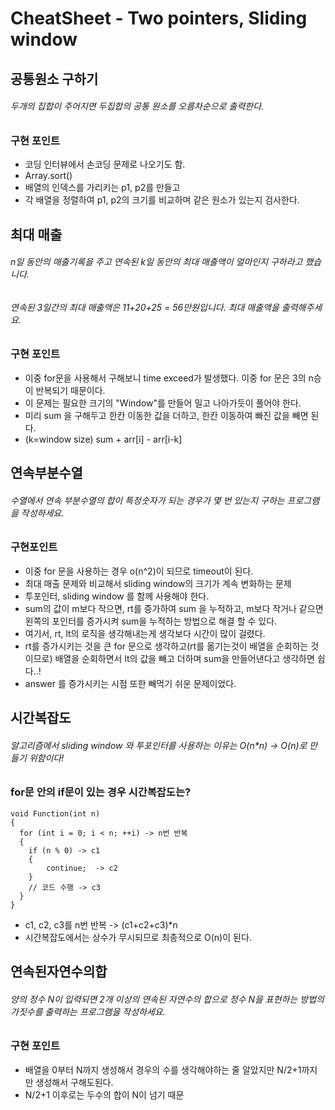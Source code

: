 # CheatSheet - Two pointers, Sliding window

## 공통원소 구하기
###### 두개의 집합이 주어지면 두집합의 공통 원소를 오름차순으로 출력한다.
### 구현 포인트
- 코딩 인터뷰에서 손코딩 문제로 나오기도 함.
- Array.sort()
- 배열의 인덱스를 가리키는 p1, p2를 만들고
- 각 배열을 정렬하여 p1, p2의 크기를 비교하며 같은 원소가 있는지 검사한다.

## 최대 매출
###### n일 동안의 매출기록을 주고 연속된 k일 동안의 최대 매출액이 얼마인지 구하라고 했습니다.
###### 연속된 3일간의 최대 매출액은 11+20+25 = 56만원입니다. 최대 매출액을 출력해주세요.
### 구현 포인트
- 이중 for문을 사용해서 구해보니 time exceed가 발생했다. 이중 for 문은 3의 n승이 반복되기 때문이다.
- 이 문제는 필요한 크기의 "Window"를 만들어 밀고 나아가듯이 풀어야 한다.
- 미리 sum 을 구해두고 한칸 이동한 값을 더하고, 한칸 이동하여 빠진 값을 빼면 된다.
- (k=window size) sum + arr[i] - arr[i-k]

## 연속부분수열
###### 수열에서 연속 부분수열의 합이 특정숫자가 되는 경우가 몇 번 있는지 구하는 프로그램을 작성하세요.
### 구현포인트
- 이중 for 문을 사용하는 경우 o(n^2)이 되므로 timeout이 된다.
- 최대 매출 문제와 비교해서 sliding window의 크기가 계속 변화하는 문제
- 투포인터, sliding window 를 함께 사용해야 한다.
- sum의 값이 m보다 작으면, rt를 증가하여 sum 을 누적하고, m보다 작거나 같으면 왼쪽의 포인터를 증가시켜 sum을 누적하는 방법으로 해결 할 수 있다.
- 여기서, rt, lt의 로직을 생각해내는게 생각보다 시간이 많이 걸렸다.
- rt를 증가시키는 것을 큰 for 문으로 생각하고(rt를 옮기는것이 배열을 순회하는 것이므로) 배열을 순회하면서 lt의 값을 빼고 더하며 sum을 만들어낸다고 생각하면 쉽다..!
- answer 를 증가시키는 시점 또한 빼먹기 쉬운 문제이었다.


## 시간복잡도
###### 알고리즘에서 sliding window 와 투포인터를 사용하는 이유는 O(n*n) -> O(n)로 만들기 위함이다!
### for문 안의 if문이 있는 경우 시간복잡도는?
```
void Function(int n)
{
  for (int i = 0; i < n; ++i) -> n번 반복
  {
    if (n % 0) -> c1
    {
    	continue;  -> c2
    }
    // 코드 수행 -> c3
  }
}
```
- c1, c2, c3를 n번 반복 -> (c1+c2+c3)*n
- 시간복잡도에서는 상수가 무시되므로 최종적으로 O(n)이 된다.

## 연속된자연수의합
###### 양의 정수 N이 입력되면 2개 이상의 연속된 자연수의 합으로 정수 N을 표현하는 방법의 가짓수를 출력하는 프로그램을 작성하세요.
### 구현 포인트
- 배열을 0부터 N까지 생성해서 경우의 수를 생각해야하는 줄 알았지만 N/2+1까지만 생성해서 구해도된다.
- N/2+1 이후로는 두수의 합이 N이 넘기 때문

